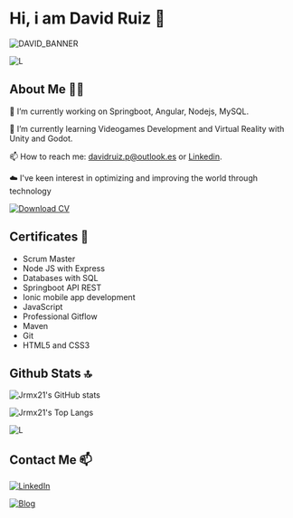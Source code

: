 # Hi, i am David Ruiz 👋

![DAVID_BANNER](https://github.com/user-attachments/assets/d161be89-7132-402d-beb7-8728b1e6a7ef)

![L](https://user-images.githubusercontent.com/73097560/115834477-dbab4500-a447-11eb-908a-139a6edaec5c.gif)

## About Me 👨‍🎓

🔭 I’m currently working on Springboot, Angular, Nodejs, MySQL.

🌱 I’m currently learning Videogames Development and Virtual Reality with Unity and Godot.

📫 How to reach me: davidruiz.p@outlook.es or [Linkedin](https://www.linkedin.com/in/david-ruiz-peña-13a2b8263/).

☁️ I've keen interest in optimizing and improving the world through technology

[![Download CV](https://img.shields.io/badge/Download_CV-green?style=for-the-badge)](https://github.com/user-attachments/files/18098890/CV_DAVID_RUIZ_PENA.pdf)

## Certificates 📑
- Scrum Master
- Node JS with Express
- Databases with SQL
- Springboot API REST
- Ionic mobile app development
- JavaScript
- Professional Gitflow
- Maven
- Git
- HTML5 and CSS3

## Github Stats 🔝

![Jrmx21's GitHub stats](https://github-readme-stats.vercel.app/api?username=Jrmx21&show_icons=true&theme=radical)

![Jrmx21's Top Langs](https://github-readme-stats.vercel.app/api/top-langs/?username=Jrmx21&layout=compact&theme=radical)

![L](https://user-images.githubusercontent.com/73097560/115834477-dbab4500-a447-11eb-908a-139a6edaec5c.gif)

## Contact Me 📫

[![LinkedIn](https://img.shields.io/badge/LinkedIn-0077B5?style=for-the-badge&logo=linkedin&logoColor=white)](https://www.linkedin.com/in/david-ruiz-peña-13a2b8263/)

[![Blog](https://img.shields.io/badge/Blog-FF5722?style=for-the-badge&logo=blogger&logoColor=white)](https://portfoliodavidruiz.onrender.com)

